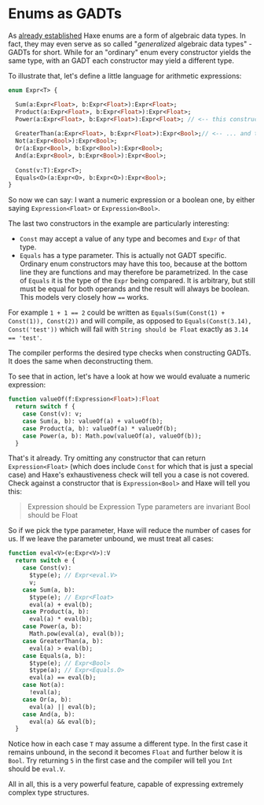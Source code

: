 # Enums as GADTs

As [already established](http://code.haxe.org/category/beginner/enum-adt.html) Haxe enums are a form of algebraic data types. In fact, they may even serve as so called "*generalized* algebraic data types" - GADTs for short. While for an "ordinary" enum every constructor yields the same type, with an GADT each constructor may yield a different type. 

To illustrate that, let's define a little language for arithmetic expressions:

```haxe
enum Expr<T> {

  Sum(a:Expr<Float>, b:Expr<Float>):Expr<Float>; 
  Product(a:Expr<Float>, b:Expr<Float>):Expr<Float>;
  Power(a:Expr<Float>, b:Expr<Float>):Expr<Float>; // <-- this constructor returns an Expr<Float> ...
  
  GreaterThan(a:Expr<Float>, b:Expr<Float>):Expr<Bool>;// <-- ... and this one an Expr<Bool>
  Not(a:Expr<Bool>):Expr<Bool>;
  Or(a:Expr<Bool>, b:Expr<Bool>):Expr<Bool>;
  And(a:Expr<Bool>, b:Expr<Bool>):Expr<Bool>;
  
  Const(v:T):Expr<T>;
  Equals<O>(a:Expr<O>, b:Expr<O>):Expr<Bool>;
}
```

So now we can say: I want a numeric expression or a boolean one, by either saying `Expression<Float>` or `Expression<Bool>`.

The last two constructors in the example are particularly interesting:

- `Const` may accept a value of any type and becomes and `Expr` of that type. 
- `Equals` has a type parameter. This is actually not GADT specific. Ordinary enum constructors may have this too, because at the bottom line they are functions and may therefore be parametrized. In the case of `Equals` it is the type of the `Expr` being compared. It is arbitrary, but still must be equal for both operands and the result will always be boolean. This models very closely how `==` works.

For example `1 + 1 == 2` could be written as `Equals(Sum(Const(1) + Const(1)), Const(2))` and will compile, as opposed to `Equals(Const(3.14), Const('test'))` which will fail with `String should be Float` exactly as `3.14 == 'test'`. 

The compiler performs the desired type checks when constructing GADTs. It does the same when deconstructing them. 

To see that in action, let's have a look at how we would evaluate a numeric expression:

```haxe
function valueOf(f:Expression<Float>):Float
  return switch f {
    case Const(v): v;
    case Sum(a, b): valueOf(a) + valueOf(b);
    case Product(a, b): valueOf(a) * valueOf(b);
    case Power(a, b): Math.pow(valueOf(a), valueOf(b));
  }
```

That's it already. Try omitting any constructor that can return `Expression<Float>` (which does include `Const` for which that is just a special case) and Haxe's exhaustiveness check will tell you a case is not covered. Check against a constructor that is `Expression<Bool>` and Haxe will tell you this:
  
> Expression<Bool> should be Expression<Float>
> Type parameters are invariant
> Bool should be Float

So if we pick the type parameter, Haxe will reduce the number of cases for us. If we leave the parameter unbound, we must treat all cases:
  
```haxe
function eval<V>(e:Expr<V>):V
  return switch e {
    case Const(v): 
      $type(e); // Expr<eval.V>
      v;
    case Sum(a, b): 
      $type(e); // Expr<Float>
      eval(a) + eval(b);
    case Product(a, b): 
      eval(a) * eval(b);
    case Power(a, b): 
      Math.pow(eval(a), eval(b));
    case GreaterThan(a, b): 
      eval(a) > eval(b);
    case Equals(a, b): 
      $type(e); // Expr<Bool>
      $type(a); // Expr<Equals.O>
      eval(a) == eval(b);
    case Not(a): 
      !eval(a);
    case Or(a, b): 
      eval(a) || eval(b);
    case And(a, b): 
      eval(a) && eval(b);
  }
```

Notice how in each case `T` may assume a different type. In the first case it remains unbound, in the second it becomes `Float` and further below it is `Bool`. Try returning `5` in the first case and the compiler will tell you `Int` should be `eval.V`.

All in all, this is a very powerful feature, capable of expressing extremely complex type structures.
